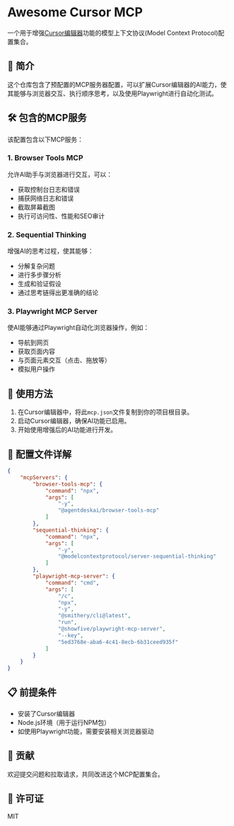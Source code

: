 # Awesome Cursor MCP

一个用于增强[Cursor编辑器](https://cursor.sh/)功能的模型上下文协议(Model Context Protocol)配置集合。

## 📖 简介

这个仓库包含了预配置的MCP服务器配置，可以扩展Cursor编辑器的AI能力，使其能够与浏览器交互、执行顺序思考，以及使用Playwright进行自动化测试。

## 🛠️ 包含的MCP服务

该配置包含以下MCP服务：

### 1. Browser Tools MCP

允许AI助手与浏览器进行交互，可以：
- 获取控制台日志和错误
- 捕获网络日志和错误
- 截取屏幕截图
- 执行可访问性、性能和SEO审计

### 2. Sequential Thinking

增强AI的思考过程，使其能够：
- 分解复杂问题
- 进行多步骤分析
- 生成和验证假设
- 通过思考链得出更准确的结论

### 3. Playwright MCP Server

使AI能够通过Playwright自动化浏览器操作，例如：
- 导航到网页
- 获取页面内容
- 与页面元素交互（点击、拖放等）
- 模拟用户操作

## 🚀 使用方法

1. 在Cursor编辑器中，将此`mcp.json`文件复制到你的项目根目录。
2. 启动Cursor编辑器，确保AI功能已启用。
3. 开始使用增强后的AI功能进行开发。

## 🔧 配置文件详解

```json
{
    "mcpServers": {
        "browser-tools-mcp": {
            "command": "npx",
            "args": [
                "-y",
                "@agentdeskai/browser-tools-mcp"
            ]
        },
        "sequential-thinking": {
            "command": "npx",
            "args": [
                "-y",
                "@modelcontextprotocol/server-sequential-thinking"
            ]
        },
        "playwright-mcp-server": {
            "command": "cmd",
            "args": [
                "/c",
                "npx",
                "-y",
                "@smithery/cli@latest",
                "run",
                "@showfive/playwright-mcp-server",
                "--key",
                "5ed3768e-aba6-4c41-8ecb-6b31ceed935f"
            ]
        }
    }
}
```

## 📋 前提条件

- 安装了Cursor编辑器
- Node.js环境（用于运行NPM包）
- 如使用Playwright功能，需要安装相关浏览器驱动

## 🤝 贡献

欢迎提交问题和拉取请求，共同改进这个MCP配置集合。

## 📜 许可证

MIT 